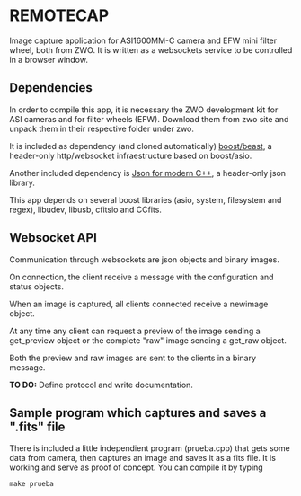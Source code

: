 # REMOTECAP

Image capture application for ASI1600MM-C camera and EFW mini filter wheel, both
from ZWO. It is written as a websockets service to be controlled in a browser
window.

## Dependencies

In order to compile this app, it is necessary the ZWO development kit for ASI
cameras and for filter wheels (EFW). Download them from zwo site and unpack them
in their respective folder under zwo.

It is included as dependency (and cloned automatically) [boost/beast](https://github.com/boostorg/beast),
a header-only http/websocket infraestructure based on boost/asio.

Another included dependency is [Json for modern C++](https://github.com/nlohmann/json/),
a header-only json library.

This app depends on several boost libraries (asio, system, filesystem and regex),
libudev, libusb, cfitsio and CCfits.

## Websocket API

Communication through websockets are json objects and binary images.

On connection, the client receive a message with the configuration and status
objects.

When an image is captured, all clients connected receive a newimage object.

At any time any client can request a preview of the image sending a get_preview
object or the complete "raw" image sending a get_raw object.

Both the preview and raw images are sent to the clients in a binary message.

__TO DO:__ Define protocol and write documentation.

## Sample program which captures and saves a ".fits" file

There is included a little independient program (prueba.cpp) that gets some
data from camera, then captures an image and saves it as a fits file. It is
working and serve as proof of concept. You can compile it by typing

```
make prueba
```
